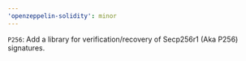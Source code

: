 ```yaml
---
'openzeppelin-solidity': minor
---
```


`P256`: Add a library for verification/recovery of Secp256r1 (Aka P256) signatures.
